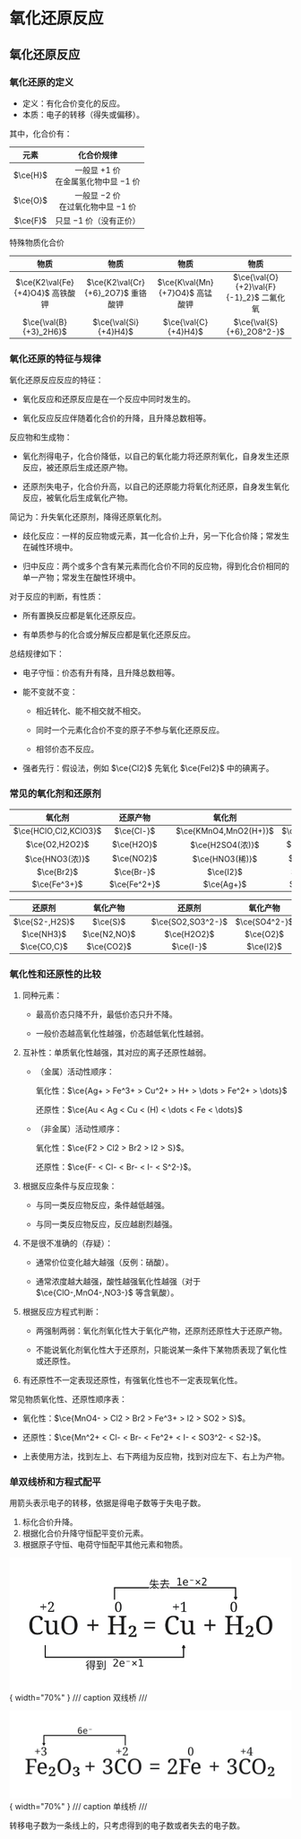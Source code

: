 # 氧化还原反应

## 氧化还原反应

### 氧化还原的定义

- 定义：有化合价变化的反应。
- 本质：电子的转移（得失或偏移）。

其中，化合价有：

| 元素 | 化合价规律 |
| :-: | :-: |
| $\ce{H}$ | 一般显 $+1$ 价<br>在金属氢化物中显 $-1$ 价 |
| $\ce{O}$ | 一般显 $-2$ 价<br>在过氧化物中显 $-1$ 价 |
| $\ce{F}$ | 只显 $-1$ 价（没有正价） |

特殊物质化合价

| 物质 | 物质 | 物质 | 物质 |
| :-: | :-: | :-: | :-: |
| $\ce{K2\val{Fe}{+4}O4}$ 高铁酸钾 | $\ce{K2\val{Cr}{+6}_2O7}$ 重铬酸钾 | $\ce{K\val{Mn}{+7}O4}$ 高锰酸钾 | $\ce{\val{O}{+2}\val{F}{-1}_2}$ 二氟化氧 |
| $\ce{\val{B}{+3}_2H6}$ | $\ce{\val{Si}{+4}H4}$ | $\ce{\val{C}{+4}H4}$ | $\ce{\val{S}{+6}_2O8^2-}$ |

### 氧化还原的特征与规律

氧化还原反应反应的特征：

- 氧化反应和还原反应是在一个反应中同时发生的。

- 氧化反应反应伴随着化合价的升降，且升降总数相等。

反应物和生成物：

- 氧化剂得电子，化合价降低，以自己的氧化能力将还原剂氧化，自身发生还原反应，被还原后生成还原产物。

- 还原剂失电子，化合价升高，以自己的还原能力将氧化剂还原，自身发生氧化反应，被氧化后生成氧化产物。

简记为：升失氧化还原剂，降得还原氧化剂。

- 歧化反应：一样的反应物或元素，其一化合价上升，另一下化合价降；常发生在碱性环境中。

- 归中反应：两个或多个含有某元素而化合价不同的反应物，得到化合价相同的单一产物；常发生在酸性环境中。

对于反应的判断，有性质：

- 所有置换反应都是氧化还原反应。

- 有单质参与的化合或分解反应都是氧化还原反应。

总结规律如下：

- 电子守恒：价态有升有降，且升降总数相等。

- 能不变就不变：

    - 相近转化、能不相交就不相交。

    - 同时一个元素化合价不变的原子不参与氧化还原反应。

    - 相邻价态不反应。

- 强者先行：假设法，例如 $\ce{Cl2}$ 先氧化 $\ce{FeI2}$ 中的碘离子。

### 常见的氧化剂和还原剂

| 氧化剂 | 还原产物 | | 氧化剂 | 还原产物 |
| :-: | :-: | :-: | :-: | :-: |
| $\ce{HClO,Cl2,KClO3}$ | $\ce{Cl-}$ | | $\ce{KMnO4,MnO2(H+)}$ | $\ce{Mn^2+}$ |
| $\ce{O2,H2O2}$ | $\ce{H2O}$ | | $\ce{H2SO4(浓)}$ | $\ce{SO2}$ |
| $\ce{HNO3(浓)}$ | $\ce{NO2}$ | | $\ce{HNO3(稀)}$ | $\ce{NO}$ |
| $\ce{Br2}$ | $\ce{Br-}$ | | $\ce{I2}$ | $\ce{I-}$ |
| $\ce{Fe^3+}$ | $\ce{Fe^2+}$ | | $\ce{Ag+}$ | $\ce{Ag}$ |

| 还原剂 | 氧化产物 | | 还原剂 | 氧化产物 |
| :-: | :-: | :-: | :-: | :-: |
| $\ce{S2-,H2S}$ | $\ce{S}$ | | $\ce{SO2,SO3^2-}$ | $\ce{SO4^2-}$ |
| $\ce{NH3}$ | $\ce{N2,NO}$ | | $\ce{H2O2}$ | $\ce{O2}$ |
| $\ce{CO,C}$ | $\ce{CO2}$ | | $\ce{I-}$ | $\ce{I2}$ |

### 氧化性和还原性的比较

1. 同种元素：

    - 最高价态只降不升，最低价态只升不降。

    - 一般价态越高氧化性越强，价态越低氧化性越弱。

2. 互补性：单质氧化性越强，其对应的离子还原性越弱。

    - （金属）活动性顺序：

        氧化性：$\ce{Ag+ > Fe^3+ > Cu^2+ > H+ > \dots > Fe^2+ > \dots}$

        还原性：$\ce{Au < Ag < Cu < (H) < \dots < Fe < \dots}$

    - （非金属）活动性顺序：

        氧化性：$\ce{F2 > Cl2 > Br2 > I2 > S}$。

        还原性：$\ce{F- < Cl- < Br- < I- < S^2-}$。

3. 根据反应条件与反应现象：

    - 与同一类反应物反应，条件越低越强。

    - 与同一类反应物反应，反应越剧烈越强。

4. 不是很不准确的（存疑）：

    - 通常价位变化越大越强（反例：硝酸）。

    - 通常浓度越大越强，酸性越强氧化性越强（对于 $\ce{ClO-,MnO4-,NO3-}$ 等含氧酸）。

5. 根据反应方程式判断：

    - 两强制两弱：氧化剂氧化性大于氧化产物，还原剂还原性大于还原产物。

    - 不能说氧化剂氧化性大于还原剂，只能说某一条件下某物质表现了氧化性或还原性。

6. 有还原性不一定表现还原性，有强氧化性也不一定表现氧化性。

常见物质氧化性、还原性顺序表：

- 氧化性：$\ce{MnO4- > Cl2 > Br2 > Fe^3+ > I2 > SO2 > S}$。

- 还原性：$\ce{Mn^2+ < Cl- < Br- < Fe^2+ < I- < SO3^2- < S2-}$。

- 上表使用方法，找到左上、右下两组为反应物，找到对应左下、右上为产物。

### 单双线桥和方程式配平

用箭头表示电子的转移，依据是得电子数等于失电子数。

1. 标化合价升降。
2. 根据化合价升降守恒配平变价元素。
3. 根据原子守恒、电荷守恒配平其他元素和物质。

![双线桥](./substance/双线桥.svg){ width="70%" }
/// caption
双线桥
///

![单线桥](./substance/单线桥.svg){ width="70%" }
/// caption
单线桥
///

转移电子数为一条线上的，只考虑得到的电子数或者失去的电子数。
